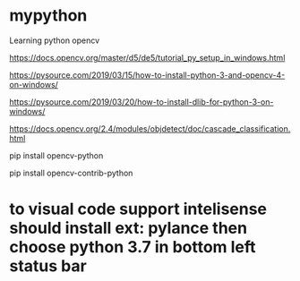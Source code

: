 # mypython
Learning python opencv

https://docs.opencv.org/master/d5/de5/tutorial_py_setup_in_windows.html

https://pysource.com/2019/03/15/how-to-install-python-3-and-opencv-4-on-windows/

https://pysource.com/2019/03/20/how-to-install-dlib-for-python-3-on-windows/


https://docs.opencv.org/2.4/modules/objdetect/doc/cascade_classification.html

pip install opencv-python

pip install opencv-contrib-python

# to visual code support intelisense should install ext: pylance then choose python 3.7 in bottom left status bar